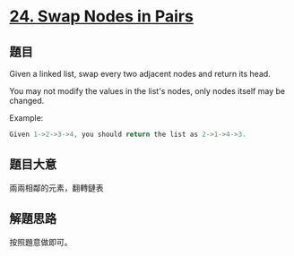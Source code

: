 # [24. Swap Nodes in Pairs](https://leetcode.com/problems/swap-nodes-in-pairs/description/)

## 題目

Given a linked list, swap every two adjacent nodes and return its head.

You may not modify the values in the list's nodes, only nodes itself may be changed.



Example:

```c
Given 1->2->3->4, you should return the list as 2->1->4->3.
```

## 題目大意

兩兩相鄰的元素，翻轉鏈表

## 解題思路

按照題意做即可。